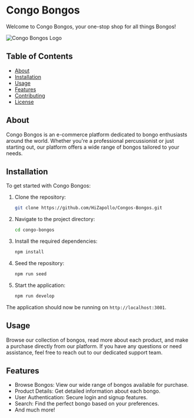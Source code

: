 # Congo Bongos

Welcome to Congo Bongos, your one-stop shop for all things Bongos!

![Congo Bongos Logo](![image](https://github.com/HiZapollo/Congos-Bongos/assets/71670415/395e8208-9d3f-4c28-9577-9665cb13f68c))

## Table of Contents

- [About](#about)
- [Installation](#installation)
- [Usage](#usage)
- [Features](#features)
- [Contributing](#contributing)
- [License](#license)

## About

Congo Bongos is an e-commerce platform dedicated to bongo enthusiasts around the world. Whether you're a professional percussionist or just starting out, our platform offers a wide range of bongos tailored to your needs.

## Installation

To get started with Congo Bongos:

1. Clone the repository:
   ```bash
   git clone https://github.com/HiZapollo/Congos-Bongos.git
   ```

2. Navigate to the project directory:
   ```bash
   cd congo-bongos
   ```

3. Install the required dependencies:
   ```bash
   npm install
   ```
4. Seed the repository:
   ```bash
   npm run seed
   ```   

5. Start the application:
   ```bash
   npm run develop
   ```

The application should now be running on `http://localhost:3001`.

## Usage

Browse our collection of bongos, read more about each product, and make a purchase directly from our platform. If you have any questions or need assistance, feel free to reach out to our dedicated support team.

## Features

- Browse Bongos: View our wide range of bongos available for purchase.
- Product Details: Get detailed information about each bongo.
- User Authentication: Secure login and signup features.
- Search: Find the perfect bongo based on your preferences.
- And much more!

